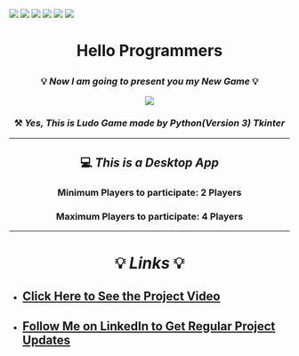 ![](https://img.shields.io/badge/Programming_Language-Python-blue.svg)
![](https://img.shields.io/badge/Main_Tool_Used-Tkinter-gold.svg)
![](https://img.shields.io/badge/Supporting_Tool_Used-Pillow-orange.svg)
![](https://img.shields.io/badge/Game-Ludo-yellow.svg)
![](https://img.shields.io/badge/Python_Version-3.7-brown.svg)
![](https://img.shields.io/badge/Status-Complete-green.svg)

# <p align="center"> Hello Programmers  </p>

### <p align="center">  💡 _Now I am going to present you my New Game_ 💡 </p>

<p align="center"><img src="https://github.com/SamarpanCoder2002/Project-Guidance/blob/main/Python/Intermediate_Projects/Ludo_Game/ludo_gif.gif?raw=true"></p>

###  <p align="center">⚒️ _Yes, This is Ludo Game made by Python(Version 3) Tkinter_</p>

---

## <p align="center"> 💻 <i>_This is a Desktop App_</i></p>
### <p align="center"> Minimum Players to participate: 2 Players</p>
### <p align="center"> Maximum Players to participate: 4 Players</p>


---
# <p align="center">💡 ***_Links_*** 💡</p>
- ## [Click Here to See the Project Video](https://youtu.be/K6LHcfr1HMQ "LCO")

- ## [Follow Me on LinkedIn to Get Regular Project Updates](https://www.linkedin.com/in/samarpan-dasgupta-4aa1061b0/ "LCO")



